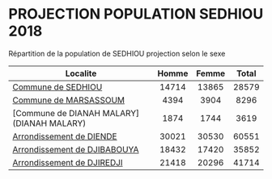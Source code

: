# PROJECTION POPULATION SEDHIOU 2018
	
Répartition de la population de SEDHIOU projection selon le sexe
	
| Localite  | Homme | Femme | Total |
| --------- |:-----:|:-----:|:-----:|
| [Commune de SEDHIOU](SEDHIOU) | 14714 | 13865 | 28579 |
| [Commune de MARSASSOUM](MARSASSOUM) | 4394 | 3904 | 8296 |
| [Commune de DIANAH MALARY](DIANAH MALARY) | 1874 | 1744 | 3619 |
| [Arrondissement de DIENDE](DIENDE) | 30021 | 30530 | 60551 |
| [Arrondissement de DJIBABOUYA](DJIBABOUYA) | 18432 | 17420 | 35852 |
| [Arrondissement de DJIREDJI](DJIREDJI) | 21418 | 20296 | 41714 |
